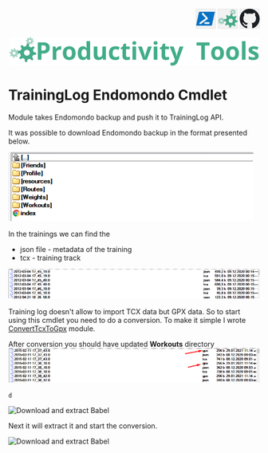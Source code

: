 <!--Category:Powershell--> 
 <p align="right">
    <a href="https://www.powershellgallery.com/packages/ProductivityTools.ConvertTcx2Gpx/"><img src="Images/Header/Powershell_border_40px.png" /></a>
    <a href="http://productivitytools.tech/import-modulesfromdirectory/"><img src="Images/Header/ProductivityTools_green_40px_2.png" /><a> 
    <a href="https://github.com/pwujczyk/ProductivityTools.ConvertTcx2Gpx"><img src="Images/Header/Github_border_40px.png" /></a>
</p>
<p align="center">
    <a href="http://productivitytools.tech/">
        <img src="Images/Header/LogoTitle_green_500px.png" />
    </a>
</p>


# TrainingLog Endomondo Cmdlet

Module takes Endomondo backup and push it to TrainingLog API.
<!--more-->

It was possible to download Endomondo backup in the format presented below.

![EndomodoBackup](Images/EndomondoBackup.png)

In the trainings we can find the 
- json file - metadata of the training 
- tcx - training track

![EndomodoBackup](Images/EndomondoInitialTrainings.png)

Training log doesn't allow to import TCX data but GPX data. So to start using this cmdlet you need to do a conversion. To make it simple I wrote [ConvertTcxToGpx](https://github.com/pwujczyk/ProductivityTools.ConvertTcx2Gpx) module. 

After conversion you should have updated **Workouts** directory
![EndomodoBackup](Images/EndomondoTrainingsWithGPX.png)

```powershell
d
```

<!--og-image-->
![Download and extract Babel](Images/DownloadAndExtract.png)

Next it will extract it and start the conversion.

![Download and extract Babel](Images/Convert.png)